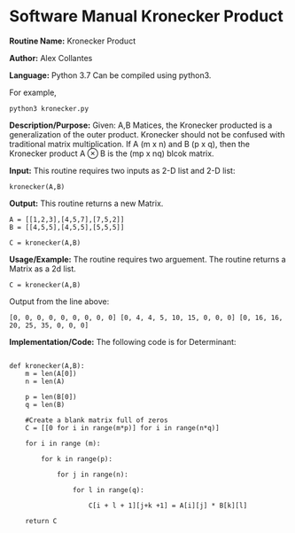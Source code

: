 # Software Manual Kronecker Product
**Routine Name:** Kronecker Product
 
**Author:** Alex Collantes
 
**Language:** Python 3.7 Can be compiled using python3.

For example,

`python3 kronecker.py`

**Description/Purpose:** Given: A,B Matices, the Kronecker producted is a generalization of the outer product. Kronecker should not be confused with traditional matrix multiplication. If A (m x n) and B (p x q), then the Kronecker product A ⊗ B is the (mp x nq) blcok matrix.

**Input:** This routine requires two inputs as 2-D list and 2-D list: 

`kronecker(A,B)`

**Output:** This routine returns a new Matrix.

```
A = [[1,2,3],[4,5,7],[7,5,2]]
B = [[4,5,5],[4,5,5],[5,5,5]]

C = kronecker(A,B)
```
**Usage/Example:** The routine requires two arguement. The routine returns a Matrix as a 2d list.
```python3
C = kronecker(A,B)
 ```
Output from the line above:

`[0, 0, 0, 0, 0, 0, 0, 0, 0]
[0, 4, 4, 5, 10, 15, 0, 0, 0]
[0, 16, 16, 20, 25, 35, 0, 0, 0]
`

**Implementation/Code:** The following code is for Determinant:

```python3 

def kronecker(A,B):
    m = len(A[0])
    n = len(A)

    p = len(B[0])
    q = len(B)
    
    #Create a blank matrix full of zeros
    C = [[0 for i in range(m*p)] for i in range(n*q)]

    for i in range (m):

        for k in range(p):
        
            for j in range(n):

                for l in range(q):

                    C[i + l + 1][j+k +1] = A[i][j] * B[k][l]
    
    return C

```
